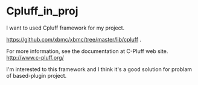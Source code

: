 # Cpluff_in_proj

I want to used Cpluff framework for my project.

https://github.com/xbmc/xbmc/tree/master/lib/cpluff .

For more information, see the documentation at C-Pluff web site.  http://www.c-pluff.org/

I'm interested to this framework and I think it's a good solution for problam of based-plugin project.

